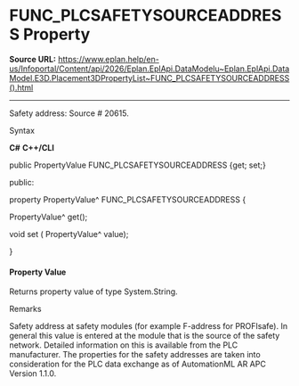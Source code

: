 # FUNC_PLCSAFETYSOURCEADDRESS Property

**Source URL:** https://www.eplan.help/en-us/Infoportal/Content/api/2026/Eplan.EplApi.DataModelu~Eplan.EplApi.DataModel.E3D.Placement3DPropertyList~FUNC_PLCSAFETYSOURCEADDRESS().html

---

Safety address: Source # 20615.

Syntax

**C#**
**C++/CLI**


public PropertyValue FUNC_PLCSAFETYSOURCEADDRESS {get; set;}

public:

property PropertyValue^ FUNC_PLCSAFETYSOURCEADDRESS {

   PropertyValue^ get();

   void set (    PropertyValue^ value);

}


#### Property Value

Returns property value of type System.String.

Remarks

Safety address at safety modules (for example F-address for PROFIsafe). In general this value is entered at the module that is the source of the safety network. Detailed information on this is available from the PLC manufacturer. The properties for the safety addresses are taken into consideration for the PLC data exchange as of AutomationML AR APC Version 1.1.0.
